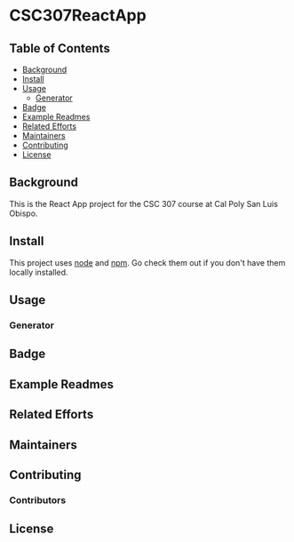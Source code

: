 # CSC307ReactApp


## Table of Contents

- [Background](#background)
- [Install](#install)
- [Usage](#usage)
	- [Generator](#generator)
- [Badge](#badge)
- [Example Readmes](#example-readmes)
- [Related Efforts](#related-efforts)
- [Maintainers](#maintainers)
- [Contributing](#contributing)
- [License](#license)

## Background

This is the React App project for the CSC 307 course at Cal Poly San Luis Obispo.

## Install

This project uses [node](http://nodejs.org) and [npm](https://npmjs.com). Go check them out if you don't have them locally installed.

## Usage

### Generator

## Badge

## Example Readmes

## Related Efforts

## Maintainers

## Contributing

### Contributors

## License
